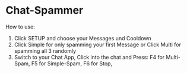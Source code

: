 # Chat-Spammer
How to use:
1. Click SETUP and choose your Messages und Cooldown
2. Click Simple for only spamming your first Message or Click Multi for spamming all 3 randomly
3. Switch to your Chat App, Click into the chat and Press:
  F4 for Multi-Spam,
  F5 for Simple-Spam,
  F6 for Stop,
